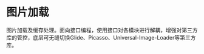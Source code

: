 # 图片加载

图片加载及缓存处理。面向接口编程，使用接口对各模块进行解耦，增强对第三方库的管控，底层可无缝切换Glide、Picasso、Universal-Image-Loader等第三方库。

